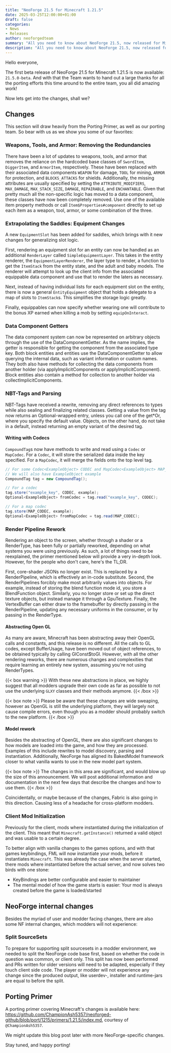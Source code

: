 ```yaml
---
title: "NeoForge 21.5 for Minecraft 1.21.5"
date: 2025-03-25T12:00:00+01:00
draft: false
categories:
- News
- Releases
author: neoforgedteam
summary: "All you need to know about NeoForge 21.5, now released for Minecraft 1.21.5."
description: "All you need to know about NeoForge 21.5, now released for Minecraft 1.21.5."
---
```


Hello everyone,

The first beta release of NeoForge 21.5 for Minecraft 1.21.5 is now available: `21.5.0-beta`.
And with that the Team wants to hand out a large thanks for all the porting efforts this time around to the entire team, you all did amazing work!

Now lets get into the changes, shall we?

## Changes
This section will draw heavily from the Porting Primer, as well as our porting team.
So bear with us as we show you some of our favorites:

### Weapons, Tools, and Armor: Removing the Redundancies
There have been a lot of updates to weapons, tools, and armor that removes the reliance on the hardcoded base classes of `SwordItem`, `DiggerItem`, and `ArmorItem`, respectively. These have been replaced with their associated data components `WEAPON` for damage, `TOOL` for mining, `ARMOR` for protection, and `BLOCKS_ATTACKS` for shields. Additionally, the missing attributes are usually specified by setting the `ATTRIBUTE_MODIFIERS`, `MAX_DAMAGE`, `MAX_STACK_SIZE`, `DAMAGE`, `REPAIRABLE`, and `ENCHANTABLE`. 
Given that pretty much all the non-specific logic has moved to a data component, these classes have now been completely removed. Use one of the available item property methods or call `Item$Properties#component` directly to set up each item as a weapon, tool, armor, or some combination of the three.

### Extrapolating the Saddles: Equipment Changes

A new `EquipmentSlot` has been added for saddles, which brings with it new changes for generalizing slot logic.

First, rendering an equipment slot for an entity can now be handled as an additional `RenderLayer` called `SimpleEquipmentLayer`. 
This takes in the entity renderer, the `EquipmentLayerRenderer`, the layer type to render, a function to get the `ItemStack` from the entity state, and the adult and baby models.
The renderer will attempt to look up the client info from the associated equippable data component and use that to render the laters as necessary.

Next, instead of having individual lists for each equipment slot on the entity, there is now a general `EntityEquipment` object that holds a delegate to a map of slots to `ItemStack`s. 
This simplifies the storage logic greatly.

Finally, equippables can now specify whether wearing one will contribute to the bonus XP earned when killing a mob by setting `equipOnInteract`.

### Data Component Getters
The data component system can now be represented on arbitrary objects through the use of the DataComponentGetter. 
As the name implies, the getter is responsible for getting the component from the associated type key. 
Both block entities and entities use the DataComponentGetter to allow querying the internal data, such as variant information or custom names. 
They both also have methods for collecting the data components from another holder (via applyImplicitComponents or applyImplicitComponent). 
Block entities also contain a method for collection to another holder via collectImplicitComponents.

### NBT-Tags and Parsing
NBT-Tags have received a rewrite, removing any direct references to types while also sealing and finalizing related classes. 
Getting a value from the tag now returns an Optional-wrapped entry, unless you call one of the get*Or, where you specify the default value. 
Objects, on the other hand, do not take in a default, instead returning an empty variant of the desired tag.


#### Writing with Codecs

`CompoundTag`s now have methods to write and read using a `Codec` or `MapCodec`. For a `Codec`, it will store the serialized data inside the key specified. For a `MapCodec`, it will merge the fields onto the top level tag.

```java
// For some Codec<ExampleObject> CODEC and MapCodec<ExampleObject> MAP_CODEC
// We will also have ExampleObject example
CompoundTag tag = new CompoundTag();

// For a codec
tag.store("example_key", CODEC, example);
Optional<ExampleObject> fromCodec = tag.read("example_key", CODEC);

// For a map codec
tag.store(MAP_CODEC, example);
Optional<ExampleObject> fromMapCodec = tag.read(MAP_CODEC);
```

### Render Pipeline Rework

Rendering an object to the screen, whether through a shader or a RenderType, has been fully or partially reworked, depending on what systems you were using previously. As such, a lot of things need to be reexplained, the primer mentioned below will provide a very in-depth look. However, for the people who don't care, here's the TL;DR.

First, core-shader JSONs no longer exist. This is replaced by a RenderPipeline, which is effectively an in-code substitute. 
Second, the RenderPipelines forcibly make most arbitrarily values into objects. 
For example, instead of storing the blend function mode id, you store a BlendFunction object. 
Similarly, you no longer store or set up the direct texture objects, but instead manage it through a GpuTexture. 
Finally, the VertexBuffer can either draw to the framebuffer by directly passing in the RenderPipeline, updating any necessary uniforms in the consumer, or by passing in the RenderType.

#### Abstracting Open GL
As many are aware, Minecraft has been abstracting away their OpenGL calls and constants, and this release is no different. All the calls to GL codes, except BufferUsage, have been moved out of object references, to be obtained typically by calling GlConst$toGl. However, with all the other rendering reworks, there are numerous changes and complexities that require learning an entirely new system, assuming you're not using RenderTypes.

{{< box warning >}}
With these new abstractions in place, we highly suggest that all modders upgrade their own code as far as possible to not use the underlying `GLXY` classes and their methods anymore.
{{< /box >}}

{{< box note >}}
Please be aware that these changes are wide sweaping, however as OpenGL is still the underlying platform, they will largely not cause compile errors, even though you as a modder should probably switch to the new platform.
{{< /box >}}

#### Model rework
Besides the abstracting of OpenGL, there are also significant changes to how models are loaded into the game, and how they are processed.
Examples of this include rewrites to model discovery, parsing and instantiation.
Additionally, NeoForge has aligned its BakedModel framework closer to what vanilla wants to use in the new model part system.

{{< box note >}}
The changes in this area are significant, and would blow up the size of this announcement.
We will post additional information and documentation in the next few days that describe the changes and how to use them.
{{< /box >}}

Coincidentally, or maybe because of the changes, Fabric is also going in this direction. Causing less of a headache for cross-platform modders.

### Client Mod Initialization
Previously for the client, mods where instantiated during the initialization of the client.
This meant that `Minecraft.getInstance()` returned a valid object and was usable to a certain degree.

To better align with vanilla changes to the games options, and with that games keybindings, FML will now instantiate your mods, before it instantiates `Minecraft`.
This was already the case when the server started, there mods where instantiated before the actual server, and now solves two birds with one stone:
- KeyBindings are better configurable and easier to maintainer
- The mental model of how the game starts is easier: Your mod is always created before the game is loaded/started

## NeoForge internal changes
Besides the myriad of user and modder facing changes, there are also some NF internal changes, which modders will not experience:
### Split SourceSets
To prepare for supporting split sourcesets in a modder environment, we needed to split the NeoForge code base first, based on whether the code in question was common, or client only.
This split has now been performed and PRs written for older versions will need to be adapted, especially if they touch client side code.
The player or modder will not experience any change since the produced output, like userdev-, installer and runtime-jars are equal to before the split.

## Porting Primer
A porting primer covering Minecraft's changes is available here: https://github.com/ChampionAsh5357/neoforged-github/blob/port/1215/primers/1.21.5/index.md, courtesy of `@ChampionAsh5357`.

We might update this blog post later with more NeoForge-specific changes.

Stay tuned, and happy porting!
